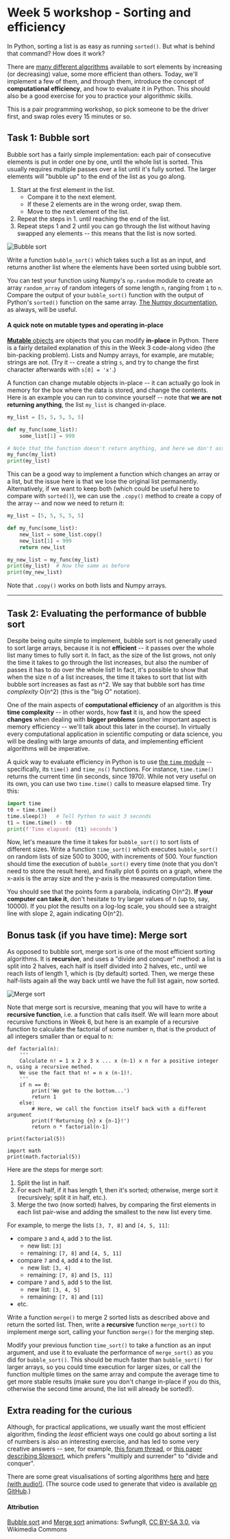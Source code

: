 # Week 5 workshop - Sorting and efficiency

In Python, sorting a list is as easy as running `sorted()`. But what is behind that command? How does it work?

There are [many different algorithms](https://en.wikipedia.org/wiki/Sorting_algorithm) available to sort elements by increasing (or decreasing) value, some more efficient than others. Today, we'll implement a few of them, and through them, introduce the concept of **computational efficiency**, and how to evaluate it in Python. This should also be a good exercise for you to practice your algorithmic skills.

This is a pair programming workshop, so pick someone to be the driver first, and swap roles every 15 minutes or so.

## Task 1: Bubble sort

Bubble sort has a fairly simple implementation: each pair of consecutive elements is put in order one by one, until the whole list is sorted. This usually requires multiple passes over a list until it's fully sorted. The larger elements will "bubble up" to the end of the list as you go along.

1. Start at the first element in the list.
    - Compare it to the next element.
    - If these 2 elements are in the wrong order, swap them.
    - Move to the next element of the list.
2. Repeat the steps in 1. until reaching the end of the list.
3. Repeat steps 1 and 2 until you can go through the list without having swapped any elements -- this means that the list is now sorted.

![Bubble sort](graphics/Bubble-sort-example-300px.gif)

Write a function `bubble_sort()` which takes such a list as an input, and returns another list where the elements have been sorted using bubble sort.

You can test your function using Numpy's `np.random` module to create an array `random_array` of random integers of some length `n`, ranging from `1` to `n`. Compare the output of your `bubble_sort()` function with the output of Python's `sorted()` function on the same array. [The Numpy documentation](https://numpy.org/doc/stable/reference/routines.logic.html), as always, will be useful.

#### A quick note on mutable types and operating in-place

[**Mutable** objects](https://docs.python.org/3/library/stdtypes.html#mutable-sequence-types) are objects that you can modify **in-place** in Python. There is a fairly detailed explanation of this in the Week 3 code-along video (the bin-packing problem). Lists and Numpy arrays, for example, are mutable; strings are not. (Try it -- create a string `s`, and try to change the first character afterwards with `s[0] = 'x'`.)

A function can change mutable objects in-place -- it can actually go look in memory for the box where the data is stored, and change the contents. Here is an example you can run to convince yourself -- note that **we are not returning anything**, the list `my_list` is changed in-place.

```python
my_list = [5, 5, 5, 5, 5]

def my_func(some_list):
    some_list[1] = 999

# Note that the function doesn't return anything, and here we don't assign any new variables either
my_func(my_list)
print(my_list)
```

This can be a good way to implement a function which changes an array or a list, but the issue here is that we lose the original list permanently. Alternatively, if we want to keep both (which could be useful here to compare with `sorted()`), we can use the `.copy()` method to create a copy of the array -- and now we need to return it:

```python
my_list = [5, 5, 5, 5, 5]

def my_func(some_list):
    new_list = some_list.copy()
    new_list[1] = 999
    return new_list

my_new_list = my_func(my_list)
print(my_list)  # Now the same as before
print(my_new_list)
```

Note that `.copy()` works on both lists and Numpy arrays.

---

## Task 2: Evaluating the performance of bubble sort

Despite being quite simple to implement, bubble sort is not generally used to sort large arrays, because it is not **efficient** -- it passes over the whole list many times to fully sort it. In fact, as the size of the list grows, not only the time it takes to go through the list increases, but also the number of passes it has to do over the whole list! In fact, it's possible to show that when the size n of a list increases, the time it takes to sort that list with bubble sort increases as fast as n^2. We say that bubble sort has *time complexity* O(n^2) (this is the "big O" notation).

One of the main aspects of **computational efficiency** of an algorithm is this **time complexity** -- in other words, how **fast** it is, and how the speed **changes** when dealing with **bigger problems** (another important aspect is memory efficiency -- we'll talk about this later in the course). In virtually every computational application in scientific computing or data science, you will be dealing with large amounts of data, and implementing efficient algorithms will be imperative.

A quick way to evaluate efficiency in Python is to use [the `time` module](https://docs.python.org/3/library/time.html) -- specifically, its `time()` and `time_ns()` functions. For instance, `time.time()` returns the current time (in seconds, since 1970). While not very useful on its own, you can use two `time.time()` calls to measure elapsed time. Try this:

```python
import time
t0 = time.time()
time.sleep(3)   # Tell Python to wait 3 seconds
t1 = time.time() - t0
print(f'Time elapsed: {t1} seconds')
```

Now, let's measure the time it takes for `bubble_sort()` to sort lists of different sizes. Write a function `time_sort()` which executes `bubble_sort()` on random lists of size 500 to 3000, with increments of 500. Your function should time the execution of `bubble_sort()` every time (note that you don't need to store the result here), and finally plot 6 points on a graph, where the x-axis is the array size and the y-axis is the measured computation time.

You should see that the points form a parabola, indicating O(n^2). **If your computer can take it**, don't hesitate to try larger values of n (up to, say, 10000). If you plot the results on a log-log scale, you should see a straight line with slope 2, again indicating O(n^2).

## Bonus task (if you have time): Merge sort

As opposed to bubble sort, merge sort is one of the most efficient sorting algorithms. It is **recursive**, and uses a "divide and conquer" method: a list is split into 2 halves, each half is itself divided into 2 halves, etc., until we reach lists of length 1, which is (by default) sorted. Then, we merge these half-lists again all the way back until we have the full list again, now sorted.

![Merge sort](graphics/Merge-sort-example-300px.gif)

Note that merge sort is recursive, meaning that you will have to write a **recursive function**, i.e. a function that calls itself. We will learn more about recursive functions in Week 6, but here is an example of a recursive function to calculate the factorial of some number n, that is the product of all integers smaller than or equal to n:

```python3
def factorial(n):
    '''
    Calculate n! = 1 x 2 x 3 x ... x (n-1) x n for a positive integer n, using a recursive method.
    We use the fact that n! = n x (n-1)!.
    '''
    if n == 0:
        print('We got to the bottom...')
        return 1
    else:
        # Here, we call the function itself back with a different argument
        print(f'Returning {n} x {n-1}!')
        return n * factorial(n-1)

print(factorial(5))

import math
print(math.factorial(5))
```

Here are the steps for merge sort:

1. Split the list in half.
2. For each half, if it has length 1, then it's sorted; otherwise, merge sort it (recursively; split it in half, etc.).
3. Merge the two (now sorted) halves, by comparing the first elements in each list pair-wise and adding the smallest to the new list every time.

For example, to merge the lists `[3, 7, 8]` and `[4, 5, 11]`:
- compare `3` and `4`, add `3` to the list.
    - new list: `[3]`
    - remaining: `[7, 8]` and `[4, 5, 11]`
- compare `7` and `4`, add `4` to the list.
    - new list: `[3, 4]`
    - remaining: `[7, 8]` and `[5, 11]`
- compare `7` and `5`, add `5` to the list.
    - new list: `[3, 4, 5]`
    - remaining: `[7, 8]` and `[11]`
- etc.

Write a function `merge()` to merge 2 sorted lists as described above and return the sorted list. Then, write a **recursive** function `merge_sort()` to implement merge sort, calling your function `merge()` for the merging step.

Modify your previous function `time_sort()` to take a function as an input argument, and use it to evaluate the performance of `merge_sort()` as you did for `bubble_sort()`. This should be much faster than `bubble_sort()` for larger arrays, so you could time execution for larger sizes, or call the function multiple times on the same array and compute the average time to get more stable results (make sure you don't change in-place if you do this, otherwise the second time around, the list will already be sorted!).


## Extra reading for the curious

Although, for practical applications, we usually want the most efficient algorithm, finding the *least* efficient ways one could go about sorting a list of numbers is also an interesting exercise, and has led to some very creative answers -- see, for example, [this forum thread](https://stackoverflow.com/questions/2609857/are-there-any-worse-sorting-algorithms-than-bogosort-a-k-a-monkey-sort), or [this paper describing Slowsort](http://citeseerx.ist.psu.edu/viewdoc/download?doi=10.1.1.116.9158&rep=rep1&type=pdf), which prefers "multiply and surrender" to "divide and conquer".

There are some great visualisations of sorting algorithms [here](https://www.toptal.com/developers/sorting-algorithms) and [here (with audio!)](https://www.youtube.com/watch?v=kPRA0W1kECg). (The source code used to generate that video is available [on GitHub](https://github.com/bingmann/sound-of-sorting).)

#### Attribution

[Bubble sort](https://commons.wikimedia.org/wiki/File:Bubble-sort-example-300px.gif) and [Merge sort](https://commons.wikimedia.org/wiki/File:Merge-sort-example-300px.gif) animations: Swfung8, [CC BY-SA 3.0](https://creativecommons.org/licenses/by-sa/3.0), via Wikimedia Commons
